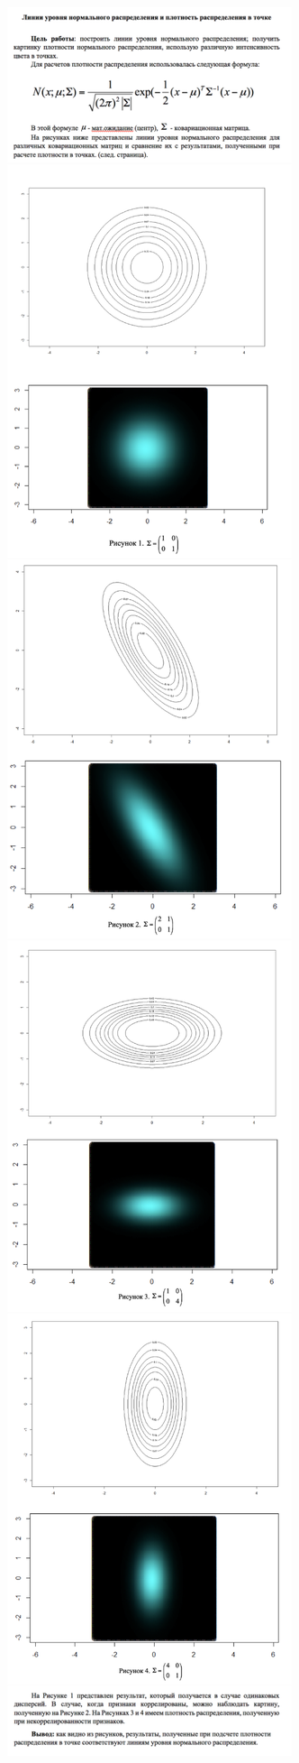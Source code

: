 ![](https://github.com/unlabel/Ignatenko/blob/master/read_norm/1.png?raw=true)
![](https://github.com/unlabel/Ignatenko/blob/master/read_norm/2.png?raw=true)
![](https://github.com/unlabel/Ignatenko/blob/master/read_norm/3.png?raw=true)
![](https://github.com/unlabel/Ignatenko/blob/master/read_norm/4.png?raw=true)
![](https://github.com/unlabel/Ignatenko/blob/master/read_norm/5.png?raw=true)
![](https://github.com/unlabel/Ignatenko/blob/master/read_norm/6.png?raw=true)